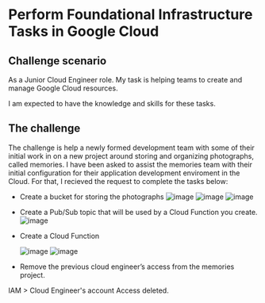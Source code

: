 # Perform Foundational Infrastructure Tasks in Google Cloud

## Challenge scenario

As a Junior Cloud Engineer role. My task is helping teams to create and manage Google Cloud resources.

I am expected to have the knowledge and skills for these tasks.

## The challenge

The challenge is help a newly formed development team with some of their initial work in on a new project around storing and organizing photographs, called memories. 
I have been asked to assist the memories team with their initial configuration for their application development enviroment in the Cloud. For that, I recieved the request to complete the tasks below:


- Create a bucket for storing the photographs
![image](https://github.com/moniquecardoso25/GoogleCloud-ProfessionalArchitect/assets/140358716/b0e56f00-36f6-4c3c-8a93-8918e8f2e12d)
![image](https://github.com/moniquecardoso25/GoogleCloud-ProfessionalArchitect/assets/140358716/23e7f4d6-54e5-4bb0-8964-cb5e27edb032)
![image](https://github.com/moniquecardoso25/GoogleCloud-ProfessionalArchitect/assets/140358716/0bb87369-fecc-490c-a5c1-701d1bf8aa8b)


- Create a Pub/Sub topic that will be used by a Cloud Function you create.
  ![image](https://github.com/moniquecardoso25/GoogleCloud-ProfessionalArchitect/assets/140358716/342a33b2-8ed1-4051-b4f0-4a6e61a10af9)


- Create a Cloud Function
  
  ![image](https://github.com/moniquecardoso25/GoogleCloud-ProfessionalArchitect/assets/140358716/a6abdc1e-85c0-4f01-b67b-ab24fc9d0590)
  ![image](https://github.com/moniquecardoso25/GoogleCloud-ProfessionalArchitect/assets/140358716/bb6d960b-9f57-4e44-a213-7f2eaa105a09)


- Remove the previous cloud engineer’s access from the memories project.

IAM > Cloud Engineer's account Access deleted.

